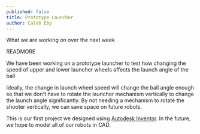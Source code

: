 ```yaml
---
published: false
title: Prototype Launcher
author: Caleb Eby
---
```


What we are working on over the next week

READMORE

We have been working on a prototype launcher to test how changing the speed of upper and lower launcher wheels affects the launch angle of the ball



Ideally, the change in launch wheel speed will change the ball angle enough so that we don't have to rotate the launcher mechanism vertically to change the launch angle significantly. By not needing a mechanism to rotate the shooter vertically, we can save space on future robots.

This is our first project we designed using [Autodesk Inventor](http://www.autodesk.com/products/inventor/overview). In the future, we hope to model all of our robots in CAD.
